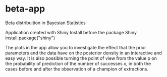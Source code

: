 # beta-app
Beta distribuition in Bayesian Statistics

Application created with Shiny
Install before the package Shiny     install.package("shiny")

The plots in the app allow you to investigate the effect that the prior parameters and the data have on the posterior density in an interactive and easy way. It is also possible turning the point of view from the value p on the probability of prediction of the number of successes x, in both the cases before and after the observation of a champion of extractions.
